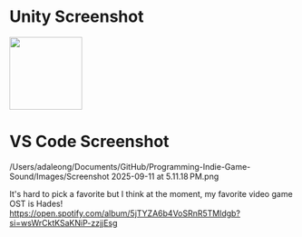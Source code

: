 # Unity Screenshot
<img src="Images/Screenshot 2025-09-11 at 5.11.09 PM.png" width="128"/>

# VS Code Screenshot
/Users/adaleong/Documents/GitHub/Programming-Indie-Game-Sound/Images/Screenshot 2025-09-11 at 5.11.18 PM.png

It's hard to pick a favorite but I think at the moment, my favorite video game OST is Hades! https://open.spotify.com/album/5jTYZA6b4VoSRnR5TMldgb?si=wsWrCktKSaKNiP-zzjjEsg